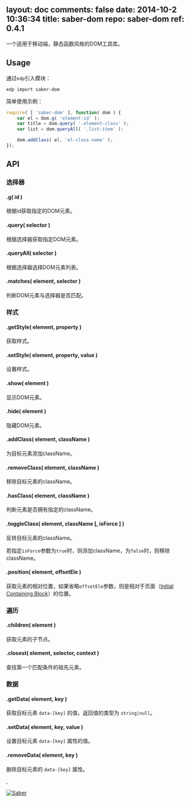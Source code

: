 layout: doc
comments: false
date: 2014-10-2 10:36:34
title: saber-dom
repo: saber-dom
ref: 0.4.1
---

一个适用于移动端，静态函数风格的DOM工具库。

Usage
---

通过`edp`引入模块：

    edp import saber-dom

简单使用示例：

```javascript
require( [ 'saber-dom' ], function( dom ) {
    var el = dom.g( 'element-id' );
    var title = dom.query( '.element-class' );
    var list = dom.queryAll( '.list-item' );

    dom.addClass( el, 'el-class-name' );
});
```

API
---

### 选择器

#### .g( id )

根据id获取指定的DOM元素。

#### .query( selector )

根据选择器获取指定DOM元素。

#### .queryAll( selector )

根据选择器选择DOM元素列表。

#### .matches( element, selector )

判断DOM元素与选择器是否匹配。

### 样式

#### .getStyle( element, property )

获取样式。

#### .setStyle( element, property, value )

设置样式。

#### .show( element )

显示DOM元素。

#### .hide( element )

隐藏DOM元素。

#### .addClass( element, className )

为目标元素添加className。

#### .removeClass( element, className )

移除目标元素的className。

#### .hasClass( element, className )

判断元素是否拥有指定的className。

#### .toggleClass( element, className [, isForce ] )

反转目标元素的className。

若指定`isForce`参数为`true`时，则添加className，为`false`时，则移除className。

#### .position( element, offsetEle )

获取元素的相对位置，如果省略`offsetEle`参数，则是相对于页面（[Initial Containing Block](http://www.w3.org/TR/CSS2/visudet.html)）的位置。

### 遍历

#### .children( element )

获取元素的子节点。

#### .closest( element, selector, context )

查找第一个匹配条件的祖先元素。

### 数据

#### .getData( element, key )

获取目标元素 `data-[key]` 的值，返回值的类型为 `string|null`。

#### .setData( element, key, value )

设置目标元素 `data-[key]` 属性的值。

#### .removeData( element, key )

删除目标元素的 `data-[key]` 属性。

,

[![Saber](https://f.cloud.github.com/assets/157338/1485433/aeb5c72a-4714-11e3-87ae-7ef8ae66e605.png)](http://ecomfe.github.io/saber/)